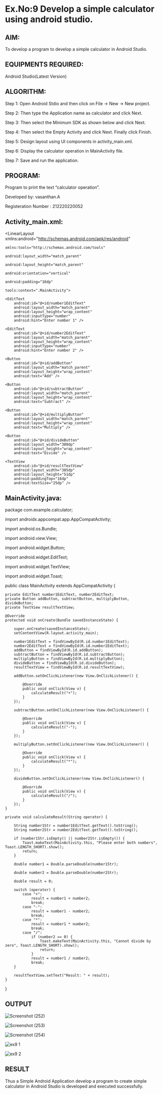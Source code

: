 # Ex.No:9 Develop a simple calculator using android studio.

## AIM:

To develop a program to develop a simple calculator in Android Studio.

## EQUIPMENTS REQUIRED:

Android Studio(Latest Version)

## ALGORITHM:

Step 1: Open Android Stdio and then click on File -> New -> New project.

Step 2: Then type the Application name as calculator and click Next. 

Step 3: Then select the Minimum SDK as shown below and click Next.

Step 4: Then select the Empty Activity and click Next. Finally click Finish.

Step 5: Design layout using UI components in activity_main.xml.

Step 6: Display the calculator operation in MainActivity file.

Step 7: Save and run the application.

## PROGRAM:
Program to print the text “calculator operation”.

Developed by: vasanthan.A

Registeration Number : 212220220052


## Activity_main.xml:
<LinearLayout xmlns:android="http://schemas.android.com/apk/res/android"
              
    xmlns:tools="http://schemas.android.com/tools"
              
    android:layout_width="match_parent"
              
    android:layout_height="match_parent"
              
    android:orientation="vertical"
              
    android:padding="16dp"
              
    tools:context=".MainActivity">

    <EditText
        android:id="@+id/number1EditText"
        android:layout_width="match_parent"
        android:layout_height="wrap_content"
        android:inputType="number"
        android:hint="Enter number 1" />

    <EditText
        android:id="@+id/number2EditText"
        android:layout_width="match_parent"
        android:layout_height="wrap_content"
        android:inputType="number"
        android:hint="Enter number 2" />

    <Button
        android:id="@+id/addButton"
        android:layout_width="match_parent"
        android:layout_height="wrap_content"
        android:text="Add" />

    <Button
        android:id="@+id/subtractButton"
        android:layout_width="match_parent"
        android:layout_height="wrap_content"
        android:text="Subtract" />

    <Button
        android:id="@+id/multiplyButton"
        android:layout_width="match_parent"
        android:layout_height="wrap_content"
        android:text="Multiply" />

    <Button
        android:id="@+id/divideButton"
        android:layout_width="380dp"
        android:layout_height="wrap_content"
        android:text="Divide" />

    <TextView
        android:id="@+id/resultTextView"
        android:layout_width="385dp"
        android:layout_height="51dp"
        android:paddingTop="16dp"
        android:textSize="25dp" />

</LinearLayout>

## MainActivity.java:
package com.example.calculator;

import androidx.appcompat.app.AppCompatActivity;

import android.os.Bundle;

import android.view.View;

import android.widget.Button;

import android.widget.EditText;

import android.widget.TextView;

import android.widget.Toast;

public class MainActivity extends AppCompatActivity {

    private EditText number1EditText, number2EditText;
    private Button addButton, subtractButton, multiplyButton, divideButton;
    private TextView resultTextView;

    @Override
    protected void onCreate(Bundle savedInstanceState) {
    
        super.onCreate(savedInstanceState);
        setContentView(R.layout.activity_main);

        number1EditText = findViewById(R.id.number1EditText);
        number2EditText = findViewById(R.id.number2EditText);
        addButton = findViewById(R.id.addButton);
        subtractButton = findViewById(R.id.subtractButton);
        multiplyButton = findViewById(R.id.multiplyButton);
        divideButton = findViewById(R.id.divideButton);
        resultTextView = findViewById(R.id.resultTextView);

        addButton.setOnClickListener(new View.OnClickListener() {
        
            @Override
            public void onClick(View v) {
                calculateResult("+");
            }
        });

        subtractButton.setOnClickListener(new View.OnClickListener() {
        
            @Override
            public void onClick(View v) {
                calculateResult("-");
            }
        });

        multiplyButton.setOnClickListener(new View.OnClickListener() {
        
            @Override
            public void onClick(View v) {
                calculateResult("*");
            }
        });

        divideButton.setOnClickListener(new View.OnClickListener() {
        
            @Override
            public void onClick(View v) {
                calculateResult("/");
            }
        });
    }

    private void calculateResult(String operator) {
    
        String number1Str = number1EditText.getText().toString();
        String number2Str = number2EditText.getText().toString();

        if (number1Str.isEmpty() || number2Str.isEmpty()) {
            Toast.makeText(MainActivity.this, "Please enter both numbers", Toast.LENGTH_SHORT).show();
            return;
        }

        double number1 = Double.parseDouble(number1Str);
        
        double number2 = Double.parseDouble(number2Str);

        double result = 0;

        switch (operator) {
            case "+":
                result = number1 + number2;
                break;
            case "-":
                result = number1 - number2;
                break;
            case "*":
                result = number1 * number2;
                break;
            case "/":
                if (number2 == 0) {
                    Toast.makeText(MainActivity.this, "Cannot divide by zero", Toast.LENGTH_SHORT).show();
                    return;
                }
                result = number1 / number2;
                break;
        }

        resultTextView.setText("Result: " + result);
    }
}

## OUTPUT
![Screenshot (252)](https://github.com/Aishwarya-TM/Mobile-Application-Development/assets/127846109/f048ebc6-418c-4f29-8de0-5a5821d78c31)

![Screenshot (253)](https://github.com/Aishwarya-TM/Mobile-Application-Development/assets/127846109/f82e76ee-7775-45c1-b0b3-331de8450f94)

![Screenshot (254)](https://github.com/Aishwarya-TM/Mobile-Application-Development/assets/127846109/b1a6c7ea-2aa8-4218-b477-d4a8df9df793)

![ex9 1](https://github.com/Aishwarya-TM/Mobile-Application-Development/assets/127846109/795c6969-944a-44ca-8c15-805d211e7542)

![ex9 2](https://github.com/Aishwarya-TM/Mobile-Application-Development/assets/127846109/2ddfa26f-b6a4-4c69-b227-7e07fbfc7bb7)


## RESULT
Thus a Simple Android Application develop a program to create simple calculator in Android Studio is developed and executed successfully.
